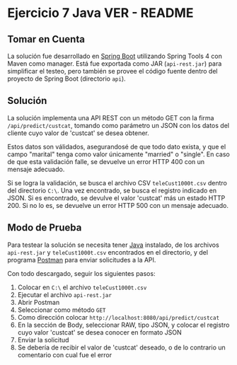 # Ejercicio 7 Java VER - README

## Tomar en Cuenta
La solución fue desarrollado en [Spring Boot](https://spring.io/projects/spring-boot) utilizando Spring Tools 4 con Maven como manager. Está fue exportada como JAR (`api-rest.jar`) para simplificar el testeo, pero también se provee el código fuente dentro del proyecto de Spring Boot (directorio `api`).  

## Solución
La solución implementa una API REST con un método GET con la firma `/api/predict/custcat`, tomando como parámetro un JSON con los datos del cliente cuyo valor de 'custcat' se desea obtener.

Estos datos son válidados, asegurandosé de que todo dato exista, y que el campo "marital" tenga como valor únicamente "married" o "single". En caso de que esta validación falle, se devuelve un error HTTP 400 con un mensaje adecuado.

Si se logra la validación, se busca el archivo CSV `teleCust1000t.csv` dentro del directorio `C:\`. Una vez encontrado, se busca el registro indicado en JSON. Si es encontrado, se devulve el valor 'custcat' más un estado HTTP 200. Si no lo es, se devuelve un error HTTP 500 con un mensaje adecuado.

## Modo de Prueba
Para testear la solución se necesita tener [Java](https://www.java.com/en/) instalado, de los archivos `api-rest.jar` y `teleCust1000t.csv` encontrados en el directorio, y del programa [Postman](https://www.postman.com/) para enviar solicitudes a la API.

Con todo descargado, seguir los siguientes pasos:
1. Colocar en `C:\` el archivo `teleCust1000t.csv`
2. Ejecutar el archivo `api-rest.jar`
2. Abrir Postman
3. Seleccionar como método `GET`
4. Como dirección colocar `http://localhost:8080/api/predict/custcat`
5. En la sección de Body, seleccionar RAW, tipo JSON, y colocar el registro cuyo valor 'custcat' se desea conocer en formato JSON
6. Enviar la solicitud
7. Se debería de recibir el valor de 'custcat' deseado, o de lo contrario un comentario con cual fue el error
